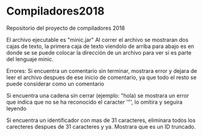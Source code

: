 # Compiladores2018
Repositorio del proyecto de compiladores 2018

El archivo ejecutable es "minic.jar"
Al correr el archivo se mostraran dos cajas de texto, la primera caja de texto viendolo de arriba para abajo es en donde se se puede
colocar la dirección de un archivo para ver si es parte del lenguaje minic. 

Errores:
Si encuentra un comentario sin terminar, mostrara error y dejara de leer el archivo despues de ese inicio de comentario, 
ya que todo el resto se puede considerar como un comentario

Si encuentra una cadena sin cerrar (ejemplo: "hola) se mostrara un error que indica que no se ha reconocido el caracter '"', lo omitira y seguira leyendo

Si encuentra un identificador con mas de 31 caracteres, eliminara todos los carecteres despues de 31 caracteres y ya. Mostrara que es un ID truncado. 
